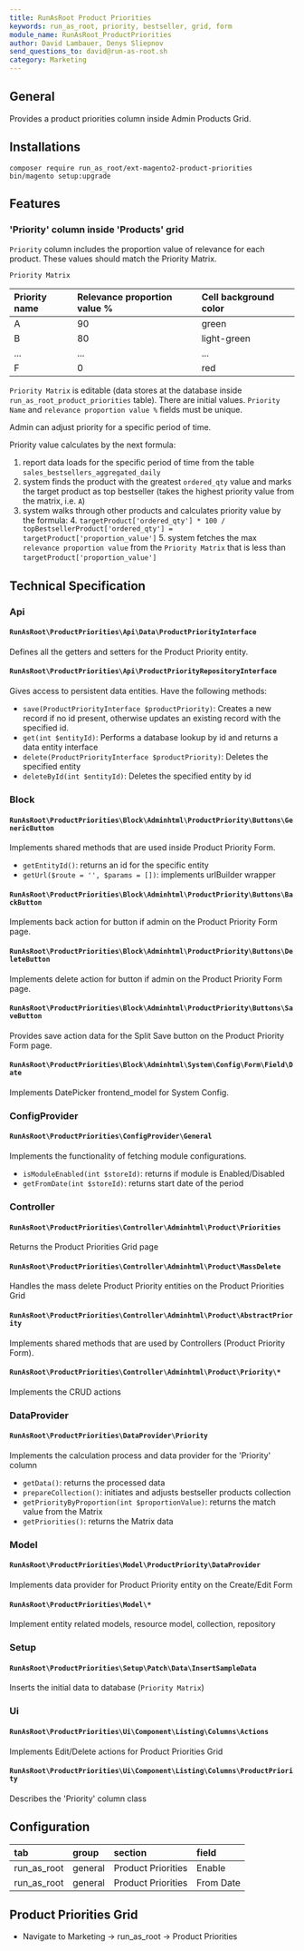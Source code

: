 ```yaml
---
title: RunAsRoot Product Priorities
keywords: run_as_root, priority, bestseller, grid, form
module_name: RunAsRoot_ProductPriorities
author: David Lambauer, Denys Sliepnov
send_questions_to: david@run-as-root.sh
category: Marketing
---
```


## General

Provides a product priorities column inside Admin Products Grid.

## Installations

```
composer require run_as_root/ext-magento2-product-priorities
bin/magento setup:upgrade
```

## Features

### 'Priority' column inside 'Products' grid

`Priority` column includes the proportion value of relevance for each product.
These values should match the Priority Matrix.

`Priority Matrix`

| Priority name | Relevance proportion value % | Cell background color |
|:--------------|:-----------------------------|:----------------------|
| A             | 90                           | green                 |    
| B             | 80                           | light-green           |
| ...           | ...                          | ...                   |
| F             | 0                            | red                   |

`Priority Matrix` is editable (data stores at the database inside `run_as_root_product_priorities` table).
There are initial values. `Priority Name` and `relevance proportion value %` fields must be unique.

Admin can adjust priority for a specific period of time.

Priority value calculates by the next formula:

1. report data loads for the specific period of time from the table `sales_bestsellers_aggregated_daily`
2. system finds the product with the greatest `ordered_qty` value and marks the target product as top bestseller (takes
   the highest priority value from the matrix, i.e. `A`)
3. system walks through other products and calculates priority value by the formula:
    4. `targetProduct['ordered_qty'] * 100 / topBestsellerProduct['ordered_qty'] = targetProduct['proportion_value']`
    5. system fetches the max `relevance proportion value` from the `Priority Matrix` that is less than
       `targetProduct['proportion_value']`

## Technical Specification

### Api

#### `RunAsRoot\ProductPriorities\Api\Data\ProductPriorityInterface`

Defines all the getters and setters for the Product Priority entity.

#### `RunAsRoot\ProductPriorities\Api\ProductPriorityRepositoryInterface`

Gives access to persistent data entities. Have the following methods:

- `save(ProductPriorityInterface $productPriority)`: Creates a new record if no id present, otherwise updates an
  existing record with the specified id.
- `get(int $entityId)`: Performs a database lookup by id and returns a data entity interface
- `delete(ProductPriorityInterface $productPriority)`: Deletes the specified entity
- `deleteById(int $entityId)`: Deletes the specified entity by id

### Block

#### `RunAsRoot\ProductPriorities\Block\Adminhtml\ProductPriority\Buttons\GenericButton`

Implements shared methods that are used inside Product Priority Form.

- `getEntityId()`: returns an id for the specific entity
- `getUrl($route = '', $params = [])`: implements urlBuilder wrapper

#### `RunAsRoot\ProductPriorities\Block\Adminhtml\ProductPriority\Buttons\BackButton`

Implements back action for button if admin on the Product Priority Form page.

#### `RunAsRoot\ProductPriorities\Block\Adminhtml\ProductPriority\Buttons\DeleteButton`

Implements delete action for button if admin on the Product Priority Form page.

#### `RunAsRoot\ProductPriorities\Block\Adminhtml\ProductPriority\Buttons\SaveButton`

Provides save action data for the Split Save button on the Product Priority Form page.

#### `RunAsRoot\ProductPriorities\Block\Adminhtml\System\Config\Form\Field\Date`

Implements DatePicker frontend_model for System Config.

### ConfigProvider

#### `RunAsRoot\ProductPriorities\ConfigProvider\General`

Implements the functionality of fetching module configurations.

- `isModuleEnabled(int $storeId)`: returns if module is Enabled/Disabled
- `getFromDate(int $storeId)`: returns start date of the period

### Controller

#### `RunAsRoot\ProductPriorities\Controller\Adminhtml\Product\Priorities`

Returns the Product Priorities Grid page

#### `RunAsRoot\ProductPriorities\Controller\Adminhtml\Product\MassDelete`

Handles the mass delete Product Priority entities on the Product Priorities Grid

#### `RunAsRoot\ProductPriorities\Controller\Adminhtml\Product\AbstractPriority`

Implements shared methods that are used by Controllers (Product Priority Form).

#### `RunAsRoot\ProductPriorities\Controller\Adminhtml\Product\Priority\*`

Implements the CRUD actions

### DataProvider

#### `RunAsRoot\ProductPriorities\DataProvider\Priority`

Implements the calculation process and data provider for the 'Priority' column
- `getData()`: returns the processed data
- `prepareCollection()`: initiates and adjusts bestseller products collection
- `getPriorityByProportion(int $proportionValue)`: returns the match value from the Matrix
- `getPriorities()`: returns the Matrix data

### Model

#### `RunAsRoot\ProductPriorities\Model\ProductPriority\DataProvider`

Implements data provider for Product Priority entity on the Create/Edit Form

#### `RunAsRoot\ProductPriorities\Model\*`

Implement entity related models, resource model, collection, repository

### Setup

#### `RunAsRoot\ProductPriorities\Setup\Patch\Data\InsertSampleData`

Inserts the initial data to database (`Priority Matrix`)

### Ui

#### `RunAsRoot\ProductPriorities\Ui\Component\Listing\Columns\Actions`

Implements Edit/Delete actions for Product Priorities Grid

#### `RunAsRoot\ProductPriorities\Ui\Component\Listing\Columns\ProductPriority`

Describes the 'Priority' column class

## Configuration

| tab     | group   | section               | field     |
|:--------|:--------|:----------------------|:----------|
| run_as_root | general | Product Priorities | Enable    |
| run_as_root | general | Product Priorities | From Date |


## Product Priorities Grid

* Navigate to Marketing -> run_as_root -> Product Priorities